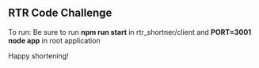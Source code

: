 RTR Code Challenge 
---

To run:
Be sure to run __npm run start__ in rtr_shortner/client
and __PORT=3001 node app__  in root application

Happy shortening!
